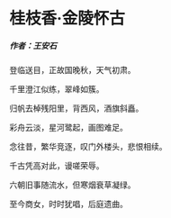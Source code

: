 # 桂枝香·金陵怀古

##### 作者：王安石

登临送目，正故国晚秋，天气初肃。

千里澄江似练，翠峰如簇。

归帆去棹残阳里，背西风，酒旗斜矗。

彩舟云淡，星河鹭起，画图难足。

念往昔，繁华竞逐，叹门外楼头，悲恨相续。

千古凭高对此，谩嗟荣辱。

六朝旧事随流水，但寒烟衰草凝绿。

至今商女，时时犹唱，后庭遗曲。

